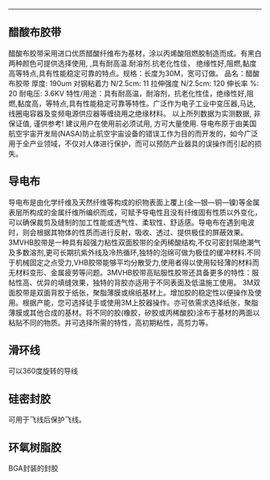 ---

## 醋酸布胶带

醋酸布胶带采用进口优质醋酸纤维布为基材，涂以丙烯酸阻燃胶制造而成。有黑白两种颜色可提供选择使用, ,具有耐高温.耐溶剂.抗老化性佳， 绝缘性好,阻燃,黏度高等特点,具有性能稳定可靠的特点。规格：长度为30M，宽可订做。 品名：醋酸布胶带 厚度: 190um 对钢粘着力 N/2.5cm: 11 拉伸强度 N/2.5cm: 120 伸长率 %: 20 耐电压: 3.6KV 特性/用途：具有耐高温，耐溶剂，抗老化性佳，绝缘性好,阻燃,黏度高，等特点,具有性能稳定可靠等特性。广泛作为电子工业中变压器,马达, 线圈电容器及变频电源供应器等缠绕用之绝缘材料。 以上所列数据为实测数据, 非保证值, 谨供参考! 建议用户在使用前必须试用, 方可大量使用. 导电布原于由美国航空宇宙开发局(NASA)防止航空宇宙设备的错误工作为目的而开发的，如今广泛用于全产业领域，不仅对人体进行保护，而可以预防产业器具的误操作而引起的损失。

## 导电布
导电布是由化学纤维及天然纤维等构成的织物表面上覆上(金—银—铜—镍)等金属表层所构成的金属纤维所编织而成，可赋予导电性且没有纤维固有性质以外变化，可以确保裁剪及缝制的加工性能或透气性、柔软性、舒适感。导电布在遇到电波时，则会根据其物体的性质而进行反射，吸收、透过、提供极佳的屏蔽效果。 3MVHB胶带是一种具有超强力粘性双面胶带的全丙稀酸结构,不仅可密封隔绝潮气及多数溶剂,更可长期抗紫外线及冷热循环,独特的泡绵可做为极佳的缓冲材料.不同于机械固定之点受力,VHB胶带能够平均分散受力,使用者得以使用较轻薄的材料而无材料变形、金属疲劳等问题。3MVHB胶带高贴服性胶带还具备更多的特性：服帖性高、优异的填缝效果，独特的背胶亦适用于不同表面及低温施工使用。 3M双面胶带是双面背胶于纸张，聚脂薄膜或绵纸基材上。增加胶的稳定性以便操作及使用。根据产能，您可选择徒手或使用3M上胶器操作。亦可依需求选择纸张，聚脂薄膜或其他合成的基材。将不同的胶(橡胶，矽胶或丙稀酸胶)涂布于基材的两面以粘贴不同的物质。并可选择所需的特性，高初期粘性，高剪力等。

## 滑环线
可以360度旋转的导线

## 硅密封胶

可用于飞线后保护飞线。

## 环氧树脂胶

BGA封装的封胶